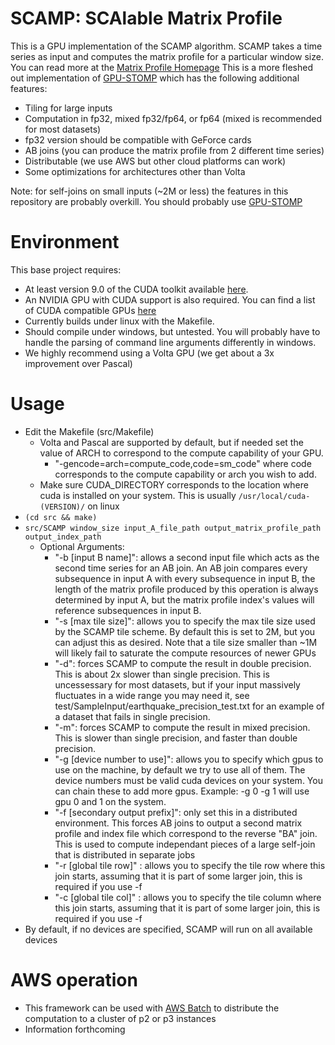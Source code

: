 # SCAMP: SCAlable Matrix Profile
This is a GPU implementation of the SCAMP algorithm. SCAMP takes a time series as input and computes the matrix profile for a particular window size. You can read more at the [Matrix Profile Homepage](http://www.cs.ucr.edu/~eamonn/MatrixProfile.html)
This is a more fleshed out implementation of [GPU-STOMP](https://github.com/zpzim/STOMPSelfJoin) which has the following additional features:
 * Tiling for large inputs 
 * Computation in fp32, mixed fp32/fp64, or fp64 (mixed is recommended for most datasets)
 * fp32 version should be compatible with GeForce cards
 * AB joins (you can produce the matrix profile from 2 different time series)
 * Distributable (we use AWS but other cloud platforms can work)
 * Some optimizations for architectures other than Volta

Note: for self-joins on small inputs (~2M or less) the features in this repository are probably overkill. You should probably use [GPU-STOMP](https://github.com/zpzim/STOMPSelfJoin)

# Environment
This base project requires:
 * At least version 9.0 of the CUDA toolkit available [here](https://developer.nvidia.com/cuda-toolkit).
 * An NVIDIA GPU with CUDA support is also required. You can find a list of CUDA compatible GPUs [here](https://developer.nvidia.com/cuda-gpus)
 * Currently builds under linux with the Makefile. 
 * Should compile under windows, but untested. You will probably have to handle the parsing of command line arguments differently in windows.
 * We highly recommend using a Volta GPU (we get about a 3x improvement over Pascal)
# Usage
* Edit the Makefile (src/Makefile)
  * Volta and Pascal are supported by default, but if needed set the value of ARCH to correspond to the compute capability of your GPU.
    * "-gencode=arch=compute_code,code=sm_code" where code corresponds to the compute capability or arch you wish to add.
  * Make sure CUDA_DIRECTORY corresponds to the location where cuda is installed on your system. This is usually `/usr/local/cuda-(VERSION)/` on linux
* `(cd src && make)`
* `src/SCAMP window_size input_A_file_path output_matrix_profile_path output_index_path`
  * Optional Arguments:
    * "-b [input B name]": allows a second input file which acts as the second time series for an AB join. An AB join compares every subsequence in input A with every subsequence in input B, the length of the matrix profile produced by this operation is always determined by input A, but the matrix profile index's values will reference subsequences in input B.
    * "-s [max tile size]": allows you to specify the max tile size used by the SCAMP tile scheme. By default this is set to 2M, but you can adjust this as desired. Note that a tile size smaller than ~1M will likely fail to saturate the compute resources of newer GPUs
    * "-d": forces SCAMP to compute the result in double precision. This is about 2x slower than single precision. This is uncessessary for most datasets, but if your input massively fluctuates in a wide range you may need it, see test/SampleInput/earthquake_precision_test.txt for an example of a dataset that fails in single precision.
    * "-m": forces SCAMP to compute the result in mixed precision. This is slower than single precision, and faster than double precision.
    * "-g [device number to use]": allows you to specify which gpus to use on the machine, by default we try to use all of them. The device numbers must be valid cuda devices on your system. You can chain these to add more gpus. Example: -g 0 -g 1 will use gpu 0 and 1 on the system.
    * "-f [secondary output prefix]": only set this in a distributed environment. This forces AB joins to output a second matrix profile and index file which correspond to the reverse "BA" join. This is used to compute independant pieces of a large self-join that is distributed in separate jobs
    * "-r [global tile row]" : allows you to specify the tile row where this join starts, assuming that it is part of some larger join, this is required if you use -f
    * "-c [global tile col]" : allows you to specify the tile column where this join starts, assuming that it is part of some larger join, this is required if you use -f
* By default, if no devices are specified, SCAMP will run on all available devices

# AWS operation
* This framework can be used with [AWS Batch](https://aws.amazon.com/batch) to distribute the computation to a cluster of p2 or p3 instances
* Information forthcoming

